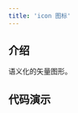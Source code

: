 ```yaml
---
title: 'icon 图标'
---
```


## 介绍
语义化的矢量图形。

## 代码演示

<ClientOnly>
  <demos-icon></demos-icon>
</ClientOnly>
